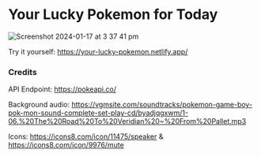 # Your Lucky Pokemon for Today

![Screenshot 2024-01-17 at 3 37 41 pm](https://github.com/Jeanmay1005/your-lucky-pokemon/assets/70839755/7afc010a-4354-40e2-af7a-c72246c53102)

Try it yourself: https://your-lucky-pokemon.netlify.app/

### Credits

API Endpoint: https://pokeapi.co/

Background audio: https://vgmsite.com/soundtracks/pokemon-game-boy-pok-mon-sound-complete-set-play-cd/byadjqgxwm/1-06.%20The%20Road%20To%20Veridian%20~%20From%20Pallet.mp3

Icons: https://icons8.com/icon/11475/speaker & https://icons8.com/icon/9976/mute

